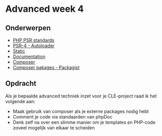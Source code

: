 # Advanced week 4

## Onderwerpen
- [PHP PSR standards](https://github.com/php-fig/fig-standards/tree/master/accepted)
- [PSR-4 - Autoloader](http://www.php-fig.org/psr/psr-4/)
- [Static](http://www.php.net/manual/en/language.oop5.static.php)
- [Documentation](http://manual.phpdoc.org/HTMLSmartyConverter/PHP/)
- [Composer](https://getcomposer.org/)
- [Composer pakages - Packagist](https://packagist.org/ )

## Opdracht
Als je bepaalde advanced techniek inzet voor je CLE-project raad ik het volgende aan:
* Maak gebruik van composer als je externe packages nodig hebt
* Comment je code via standaarden van phpDoc
* Denk zelf na over een slimme manier om je templates en PHP-code zoveel  mogelijk van elkaar te scheiden
